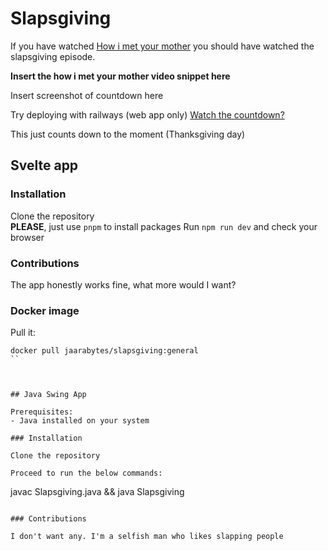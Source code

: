 
# Slapsgiving


If you have watched [How i met your mother]() you should have watched the slapsgiving episode.


**Insert the how i met your mother video snippet here**


Insert screenshot of countdown here

Try deploying with railways (web app only)
[Watch the countdown?]()

This just counts down to the moment (Thanksgiving day)

## Svelte app

### Installation

Clone the repository    
**PLEASE**, just use `pnpm` to install packages
Run `npm run dev` and check your browser


### Contributions

The app honestly works fine, what more would I want?

### Docker image

Pull it:
```
docker pull jaarabytes/slapsgiving:general
``



## Java Swing App

Prerequisites:
- Java installed on your system

### Installation

Clone the repository

Proceed to run the below commands:
```
javac Slapsgiving.java && java Slapsgiving
```

### Contributions

I don't want any. I'm a selfish man who likes slapping people
